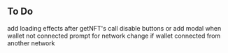 ## To Do

add loading effects after getNFT's call
disable buttons or add modal when wallet not connected
prompt for network change if wallet connected from another network
